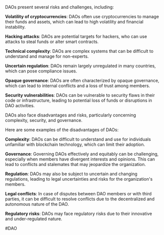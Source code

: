 DAOs present several risks and challenges, including:

**Volatility of cryptocurrencies**: DAOs often use cryptocurrencies to manage their funds and assets, which can lead to high volatility and financial instability.

**Hacking attacks**: DAOs are potential targets for hackers, who can use attacks to steal funds or alter smart contracts.

**Technical complexity**: DAOs are complex systems that can be difficult to understand and manage for non-experts.

**Uncertain regulation**: DAOs remain largely unregulated in many countries, which can pose compliance issues.

**Opaque governance**: DAOs are often characterized by opaque governance, which can lead to internal conflicts and a loss of trust among members.

**Security vulnerabilities**: DAOs can be vulnerable to security flaws in their code or infrastructure, leading to potential loss of funds or disruptions in DAO activities.

DAOs also face disadvantages and risks, particularly concerning complexity, security, and governance.

Here are some examples of the disadvantages of DAOs:

**Complexity**: DAOs can be difficult to understand and use for individuals unfamiliar with blockchain technology, which can limit their adoption.

**Governance**: Governing DAOs effectively and equitably can be challenging, especially when members have divergent interests and opinions. This can lead to conflicts and stalemates that may jeopardize the organization.

**Regulation**: DAOs may also be subject to uncertain and changing regulations, leading to legal uncertainties and risks for the organization's members.

**Legal conflicts**: In case of disputes between DAO members or with third parties, it can be difficult to resolve conflicts due to the decentralized and autonomous nature of the DAO.

**Regulatory risks**: DAOs may face regulatory risks due to their innovative and under-regulated nature.

#DAO 